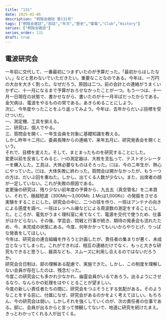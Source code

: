 ```yaml
---
title: "131"
date: 2025-02-06
description: "桐陰会雑誌 第131号"
tags: ["桐陰会雑誌","部誌","年次","歴史","電電","Club","History"]
series: ["桐陰会雑誌"]
series_order: 131
draft: true
---
```


## 電波研究会

一年前に交代して、一番最初につまずいたのが予算だった。「最初からはしたない。」などと思わないでいただきたい。重要なことなのである。今年は、一万円の大台を大きく割った。なぜだろう。原因は二つ。前の会計との連絡がうまくいかずに、十一月になるまで予算がおろせなかったことが一つ。もう一つは、十一月一日現在の状態で、書かせながら、書いたのが十一月半ばだったからである。金欠病は、電波をやるものの常である。あきらめることにしよう。<br>
次に、今年度やったことをふり返ってみよう。今年は、去年からだいぶ目標を受けついだ。<br>
一、測定機、工具を揃える。<br>
二、研究は、個人でやる。<br>
三、質問会を開く、一年生会員を対象に基礎知識を教える。<br>
しかし昨年十二月に、委員長陣からの連絡で、来年五月に、研究発表会を開くという。<br>
それで、目標を変えた。そして、まとまったものを研究することにした。<br>
変更以前を反省してみると、㈠の測定器は、大枚を支払って、テストオシレーターを購入した。工具は、大体必要なものはそろった。㈡は、今の二年生が、熱心にやっていた。㈢は、大体失敗に終わった。質問会は開かなかったが、もう一つの方は、だいぶ回を重ねた。しかし、出てくる人数が少ない。また、出席者の顔が一定していない。これが失敗の原因である。<br>
変更後の研究は、残り少ない前年度の予算から、九五五（真空管名）を二本買い、それで、極超短波（300Mc～3,000Mc １Mcは1,000Kc）の発振をさせる実験をすることにした。研究会の中に、二つの班を作り、一班はアンテナの向きによる感度を調べ、一班はレッヘル線などによる周波数の測定をすることにした。ところが、電気がうまく理科室に来てなくて、電源を交代で使うため、仕事がはかどらない。その後、学芸会、院戦と行事が続き、期待の発表会も流れたため、今、未完成の状態にある。今度、何年かかってもいいからやりとげ、りっぱな発表をしてほしい。<br>
今年は、研究会の連合組織を作ろうと計画したが、責任者の集まりが悪く、未成立となってしまった。これができれば、相互の連絡だけでなく、もっと大きな研究もできると思うし、器具なども、スムーズに利用し合えるのではないだろうか。<br>
研究会合日制は、部の理解ある配慮で、実施できた。しかし、この制度を理解しない会員が存在したのは、残念だった。<br>
今度この研究会にも多かれ少なかれ、幽霊会員がいるであろう。出るようにさせるなり、なんらかの処理をはやくとることが望ましい。<br>
今度の新しい責任者たちの間に、研究会をつぶそうとする気配がある。そのようなことをする前に、付属になぜ、研究会があるのかをよく考えてほしい。もちろん、今の研究会は弱い。しかしそれを強くしていくのが、次の責任者の仕事である。部に、会員が出るからと言って傍観してないで、地道に研究を続けたまえ。きっとわかってくれる人が出てくる。
